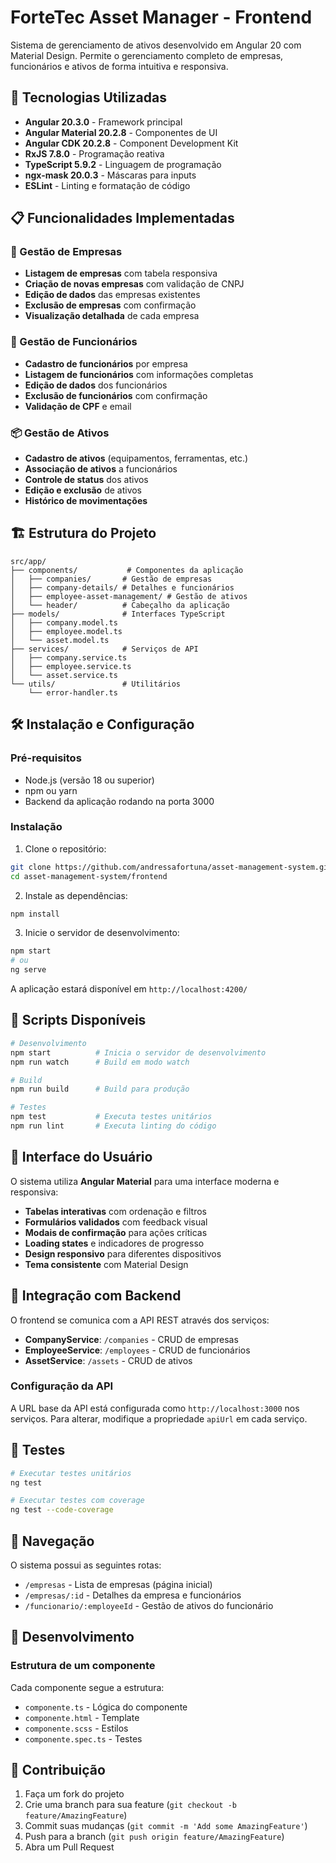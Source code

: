# ForteTec Asset Manager - Frontend

Sistema de gerenciamento de ativos desenvolvido em Angular 20 com Material Design. Permite o gerenciamento completo de empresas, funcionários e ativos de forma intuitiva e responsiva.

## 🚀 Tecnologias Utilizadas

- **Angular 20.3.0** - Framework principal
- **Angular Material 20.2.8** - Componentes de UI
- **Angular CDK 20.2.8** - Component Development Kit
- **RxJS 7.8.0** - Programação reativa
- **TypeScript 5.9.2** - Linguagem de programação
- **ngx-mask 20.0.3** - Máscaras para inputs
- **ESLint** - Linting e formatação de código

## 📋 Funcionalidades Implementadas

### 🏢 Gestão de Empresas
- **Listagem de empresas** com tabela responsiva
- **Criação de novas empresas** com validação de CNPJ
- **Edição de dados** das empresas existentes
- **Exclusão de empresas** com confirmação
- **Visualização detalhada** de cada empresa

### 👥 Gestão de Funcionários
- **Cadastro de funcionários** por empresa
- **Listagem de funcionários** com informações completas
- **Edição de dados** dos funcionários
- **Exclusão de funcionários** com confirmação
- **Validação de CPF** e email

### 📦 Gestão de Ativos
- **Cadastro de ativos** (equipamentos, ferramentas, etc.)
- **Associação de ativos** a funcionários
- **Controle de status** dos ativos
- **Edição e exclusão** de ativos
- **Histórico de movimentações**

## 🏗️ Estrutura do Projeto

```
src/app/
├── components/           # Componentes da aplicação
│   ├── companies/       # Gestão de empresas
│   ├── company-details/ # Detalhes e funcionários
│   ├── employee-asset-management/ # Gestão de ativos
│   └── header/          # Cabeçalho da aplicação
├── models/              # Interfaces TypeScript
│   ├── company.model.ts
│   ├── employee.model.ts
│   └── asset.model.ts
├── services/            # Serviços de API
│   ├── company.service.ts
│   ├── employee.service.ts
│   └── asset.service.ts
└── utils/               # Utilitários
    └── error-handler.ts
```

## 🛠️ Instalação e Configuração

### Pré-requisitos
- Node.js (versão 18 ou superior)
- npm ou yarn
- Backend da aplicação rodando na porta 3000

### Instalação
1. Clone o repositório:
```bash
git clone https://github.com/andressafortuna/asset-management-system.git
cd asset-management-system/frontend
```

2. Instale as dependências:
```bash
npm install
```

3. Inicie o servidor de desenvolvimento:
```bash
npm start
# ou
ng serve
```

A aplicação estará disponível em `http://localhost:4200/`

## 🚀 Scripts Disponíveis

```bash
# Desenvolvimento
npm start          # Inicia o servidor de desenvolvimento
npm run watch      # Build em modo watch

# Build
npm run build      # Build para produção

# Testes
npm test           # Executa testes unitários
npm run lint       # Executa linting do código
```

## 🎨 Interface do Usuário

O sistema utiliza **Angular Material** para uma interface moderna e responsiva:

- **Tabelas interativas** com ordenação e filtros
- **Formulários validados** com feedback visual
- **Modais de confirmação** para ações críticas
- **Loading states** e indicadores de progresso
- **Design responsivo** para diferentes dispositivos
- **Tema consistente** com Material Design

## 🔗 Integração com Backend

O frontend se comunica com a API REST através dos serviços:

- **CompanyService**: `/companies` - CRUD de empresas
- **EmployeeService**: `/employees` - CRUD de funcionários  
- **AssetService**: `/assets` - CRUD de ativos

### Configuração da API
A URL base da API está configurada como `http://localhost:3000` nos serviços. Para alterar, modifique a propriedade `apiUrl` em cada serviço.

## 🧪 Testes

```bash
# Executar testes unitários
ng test

# Executar testes com coverage
ng test --code-coverage
```

## 📱 Navegação

O sistema possui as seguintes rotas:

- `/empresas` - Lista de empresas (página inicial)
- `/empresas/:id` - Detalhes da empresa e funcionários
- `/funcionario/:employeeId` - Gestão de ativos do funcionário

## 🔧 Desenvolvimento

### Estrutura de um componente
Cada componente segue a estrutura:
- `componente.ts` - Lógica do componente
- `componente.html` - Template
- `componente.scss` - Estilos
- `componente.spec.ts` - Testes

## 🤝 Contribuição

1. Faça um fork do projeto
2. Crie uma branch para sua feature (`git checkout -b feature/AmazingFeature`)
3. Commit suas mudanças (`git commit -m 'Add some AmazingFeature'`)
4. Push para a branch (`git push origin feature/AmazingFeature`)
5. Abra um Pull Request
